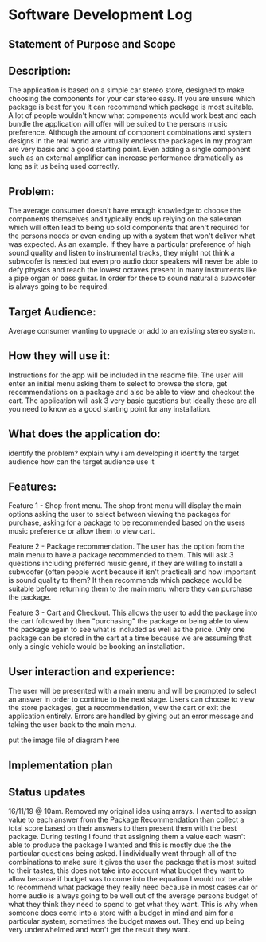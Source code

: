 # Software Development Log
## Statement of Purpose and Scope
## Description:

The application is based on a simple car stereo store, designed to make choosing the components for your car stereo easy. If you are unsure which package is best for you it can recommend which package is most suitable. A lot of people wouldn't know what components would work best and each bundle the application will offer will be suited to the persons music preference. Although the amount of component combinations and system designs in the real world are virtually endless the packages in my program are very basic and a good starting point. Even adding a single component such as an external amplifier can increase performance dramatically as long as it us being used correctly.
## Problem: 
The average consumer doesn't have enough knowledge to choose the components themselves and typically ends up relying on the salesman which will often lead to being up sold components that aren't required for the persons needs or even ending up with a system that won't deliver what was expected. As an example. If they have a particular preference of high sound quality and listen to instrumental tracks, they might not think a subwoofer is needed but even pro audio door speakers will never be able to defy physics and reach the lowest octaves present in many instruments like a pipe organ or bass guitar. In order for these to sound natural a subwoofer is always going to be required.
## Target Audience: 
Average consumer wanting to upgrade or add to an existing stereo system.
## How they will use it: 
Instructions for the app will be included in the readme file. The user will enter an initial menu asking them to select to browse the store, get recommendations on a package and also be able to view and checkout the cart. The application will ask 3 very basic questions but ideally these are all you need to know as a good starting point for any installation.
## What does the application do:
identify the problem?
explain why i am developing it
identify the target audience
how can the target audience use it
## Features:
Feature 1 - Shop front menu. The shop front menu will display the main options asking the user to select between viewing the packages for purchase, asking for a package to be recommended based on the users music preference or allow them to view cart.

Feature 2 - Package recommendation. The user has the option from the main menu to have a package recommended to them. This will ask 3 questions including preferred music genre, if they are willing to install a subwoofer (often people wont because it isn't practical) and how important is sound quality to them? It then recommends which package would be suitable before returning them to the main menu where they can purchase the package.

Feature 3 - Cart and Checkout. This allows the user to add the package into the cart followed by then "purchasing" the package or being able to view the package again to see what is included as well as the price. Only one package can be stored in the cart at a time because we are assuming that only a single vehicle would be booking an installation.
## User interaction and experience:
The user will be presented with a main menu and will be prompted to select an answer in order to continue to the next stage. Users can choose to view the store packages, get a recommendation, view the cart or exit the application entirely. Errors are handled by giving out an error message and taking the user back to the main menu.


put the image file of diagram here 

## Implementation plan

## Status updates 

16/11/19 @ 10am. Removed my original idea using arrays. I wanted to assign value to each answer from the Package Recommendation than collect a total score based on their answers to then present them with the best package. During testing I found that assigning them a value each wasn't able to produce the package I wanted and this is mostly due the the particular questions being asked. I individually went through all of the combinations to make sure it gives the user the package that is most suited to their tastes, this does not take into account what budget they want to allow because if budget was to come into the equation I would not be able to recommend what package they really need because in most cases car or home audio is always going to be well out of the average persons budget of what they think they need to spend to get what they want. This is why when someone does come into a store with a budget in mind and aim for a particular system, sometimes the budget maxes out. They end up being very underwhelmed and won't get the result they want.